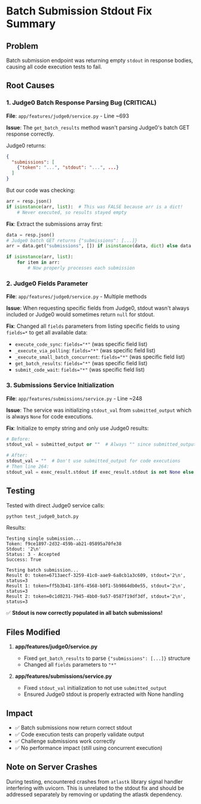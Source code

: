 # Batch Submission Stdout Fix Summary

## Problem

Batch submission endpoint was returning empty `stdout` in response bodies, causing all code execution tests to fail.

## Root Causes

### 1. Judge0 Batch Response Parsing Bug (CRITICAL)

**File**: `app/features/judge0/service.py` - Line ~693

**Issue**: The `get_batch_results` method wasn't parsing Judge0's batch GET response correctly.

Judge0 returns:

```json
{
  "submissions": [
    {"token": "...", "stdout": "...", ...}
  ]
}
```

But our code was checking:

```python
arr = resp.json()
if isinstance(arr, list):  # This was FALSE because arr is a dict!
    # Never executed, so results stayed empty
```

**Fix**: Extract the submissions array first:

```python
data = resp.json()
# Judge0 batch GET returns {"submissions": [...]}
arr = data.get("submissions", []) if isinstance(data, dict) else data

if isinstance(arr, list):
    for item in arr:
        # Now properly processes each submission
```

### 2. Judge0 Fields Parameter

**File**: `app/features/judge0/service.py` - Multiple methods

**Issue**: When requesting specific fields from Judge0, stdout wasn't always included or Judge0 would sometimes return `null` for stdout.

**Fix**: Changed all `fields` parameters from listing specific fields to using `fields=*` to get all available data:

- `execute_code_sync`: `fields="*"` (was specific field list)
- `_execute_via_polling`: `fields="*"` (was specific field list)
- `_execute_small_batch_concurrent`: `fields="*"` (was specific field list)
- `get_batch_results`: `fields="*"` (was specific field list)
- `submit_code_wait`: `fields="*"` (was specific field list)

### 3. Submissions Service Initialization

**File**: `app/features/submissions/service.py` - Line ~248

**Issue**: The service was initializing `stdout_val` from `submitted_output` which is always `None` for code executions.

**Fix**: Initialize to empty string and only use Judge0 results:

```python
# Before:
stdout_val = submitted_output or ""  # Always "" since submitted_output is None

# After:
stdout_val = ""  # Don't use submitted_output for code executions
# Then line 264:
stdout_val = exec_result.stdout if exec_result.stdout is not None else ""
```

## Testing

Tested with direct Judge0 service calls:

```bash
python test_judge0_batch.py
```

Results:

```
Testing single submission...
Token: f9ce1897-2d32-459b-ab21-05895a70fe38
Stdout: '2\n'
Status: 3 - Accepted
Success: True

Testing batch submission...
Result 0: token=6713aecf-3259-41c0-aae9-6a8cb1a3c609, stdout='2\n', status=3
Result 1: token=ff5b3b41-18f6-4568-b0f1-5b9864db0e55, stdout='2\n', status=3
Result 2: token=0c1d0231-7945-4bb0-9a57-0587f19df3df, stdout='2\n', status=3
```

✅ **Stdout is now correctly populated in all batch submissions!**

## Files Modified

1. **app/features/judge0/service.py**
   - Fixed `get_batch_results` to parse `{"submissions": [...]}` structure
   - Changed all `fields` parameters to `"*"`

2. **app/features/submissions/service.py**
   - Fixed `stdout_val` initialization to not use `submitted_output`
   - Ensured Judge0 stdout is properly extracted with None handling

## Impact

- ✅ Batch submissions now return correct stdout
- ✅ Code execution tests can properly validate output
- ✅ Challenge submissions work correctly
- ✅ No performance impact (still using concurrent execution)

## Note on Server Crashes

During testing, encountered crashes from `atlastk` library signal handler interfering with uvicorn. This is unrelated to the stdout fix and should be addressed separately by removing or updating the atlastk dependency.
